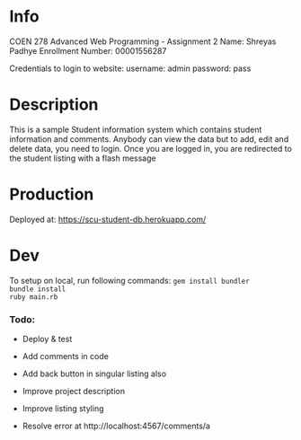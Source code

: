 # Info
COEN 278 Advanced Web Programming - Assignment 2
Name: Shreyas Padhye
Enrollment Number: 00001556287

Credentials to login to website:
username: admin
password: pass

# Description
This is a sample Student information system which contains student information and comments. Anybody can view the data but to add, edit and delete data, you need to login. Once you are logged in, you are redirected to the student listing with a flash message

# Production
Deployed at: https://scu-student-db.herokuapp.com/

# Dev
To setup on local, run following commands:
`gem install bundler`  
`bundle install`  
`ruby main.rb`  

### Todo:
- Deploy & test  

- Add comments in code
- Add back button in singular listing also  
- Improve project description  
- Improve listing styling  
- Resolve error at http://localhost:4567/comments/a

